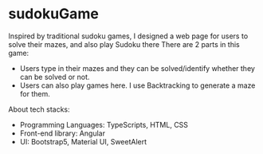 # sudokuGame
Inspired by traditional sudoku games, I designed a web page for users to solve their mazes, and also play Sudoku there
There are 2 parts in this game: 
  - Users type in their mazes and they can be solved/identify whether they can be solved or not.
  - Users can also play games here. I use Backtracking to generate a maze for them.

About tech stacks:
  - Programming Languages: TypeScripts, HTML, CSS
  - Front-end library: Angular
  - UI: Bootstrap5, Material UI, SweetAlert 
    

